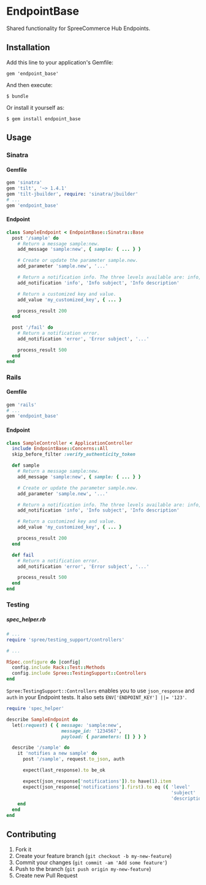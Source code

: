 # EndpointBase

Shared functionality for SpreeCommerce Hub Endpoints.

## Installation

Add this line to your application's Gemfile:

    gem 'endpoint_base'

And then execute:

    $ bundle

Or install it yourself as:

    $ gem install endpoint_base

## Usage

### Sinatra

#### Gemfile

```ruby
gem 'sinatra'
gem 'tilt', '~> 1.4.1'
gem 'tilt-jbuilder', require: 'sinatra/jbuilder'
# ...
gem 'endpoint_base'
```

#### Endpoint

```ruby
class SampleEndpoint < EndpointBase::Sinatra::Base
  post '/sample' do
    # Return a message sample:new.
    add_message 'sample:new', { sample: { ... } }

    # Create or update the parameter sample.new.
    add_parameter 'sample.new', '...'

    # Return a notification info. The three levels available are: info, warn and error.
    add_notification 'info', 'Info subject', 'Info description'

    # Return a customized key and value.
    add_value 'my_customized_key', { ... }

    process_result 200
  end

  post '/fail' do
    # Return a notification error.
    add_notification 'error', 'Error subject', '...'

    process_result 500
  end
end

```

### Rails

#### Gemfile

```ruby
gem 'rails'
# ...
gem 'endpoint_base'
```

#### Endpoint

```ruby
class SampleController < ApplicationController
  include EndpointBase::Concerns::All
  skip_before_filter :verify_authenticity_token

  def sample
    # Return a message sample:new.
    add_message 'sample:new', { sample: { ... } }

    # Create or update the parameter sample.new.
    add_parameter 'sample.new', '...'

    # Return a notification info. The three levels available are: info, warn and error.
    add_notification 'info', 'Info subject', 'Info description'

    # Return a customized key and value.
    add_value 'my_customized_key', { ... }

    process_result 200
  end

  def fail
    # Return a notification error.
    add_notification 'error', 'Error subject', '...'

    process_result 500
  end
end

```

### Testing

##### spec_helper.rb

```ruby
# ...
require 'spree/testing_support/controllers'

# ...

RSpec.configure do |config|
  config.include Rack::Test::Methods
  config.include Spree::TestingSupport::Controllers
end
```

`Spree:TestingSupport::Controllers` enables you to use `json_response` and `auth` in your Endpoint tests. It also sets `ENV['ENDPOINT_KEY'] ||= '123'`.

```ruby
require 'spec_helper'

describe SampleEndpoint do
  let(:request) { { message: 'sample:new',
                    message_id: '1234567',
                    payload: { parameters: [] } } }

  describe '/sample' do
    it 'notifies a new sample' do
      post '/sample', request.to_json, auth

      expect(last_response).to be_ok

      expect(json_response['notifications']).to have(1).item
      expect(json_response['notifications'].first).to eq ({ 'level'       => 'info',
                                                            'subject'     => 'Info subject',
                                                            'description' => 'Info description' })
    end
  end
end
```

## Contributing

1. Fork it
2. Create your feature branch (`git checkout -b my-new-feature`)
3. Commit your changes (`git commit -am 'Add some feature'`)
4. Push to the branch (`git push origin my-new-feature`)
5. Create new Pull Request
